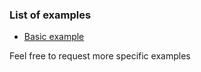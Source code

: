 ### List of examples
- [Basic example](https://github.com/Kureev/react-native-navbar/tree/master/examples/basic)

Feel free to request more specific examples
